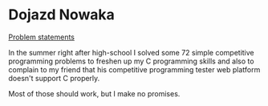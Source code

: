 # Dojazd Nowaka
[Problem statements](https://sim.ugo.si/c/c424#dashboard)

In the summer right after high-school I solved some 72 simple competitive programming problems to freshen up my C programming skills and also to complain to my friend that his competitive programming tester web platform doesn't support C properly.

Most of those should work, but I make no promises.
